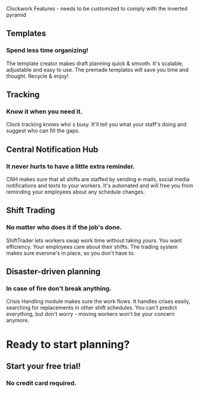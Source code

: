 Clockwork Features - needs to be customized to comply with the inverted pyramid


## Templates 
### Spend less time organizing!
The template creator makes draft planning quick & smooth. It's scalable, adjustable and easy to use. The premade templates will save you time and thought. Recycle & enjoy!

## Tracking
### Know it when you need it.
Clock tracking knows who´s busy. It'll tell you what your staff's doing and suggest who can fill the gaps. 

## Central Notification Hub 
### It never hurts to have a little extra reminder.
CNH makes sure that all shifts are staffed by sending e-mails, social media notifications and texts to your workers. It's automated and will free you from reminding your employees about any schedule changes. 

## Shift Trading 
### No matter who does it if the job's done.
ShiftTrader lets workers swap work time without taking yours. You want efficiency. Your employees care about their shifts. The trading system makes sure everone's in place, so you don't have to. 

## Disaster-driven planning 
### In case of fire don't break anything.  
Crisis Handling module makes sure the work flows. It handles crises easily, searching for replacements in other shift schedules. You can't predict everything, but don't worry - moving workers won't be your concern anymore. 

# Ready to start planning? 
## Start your free trial!
### No credit card required.





